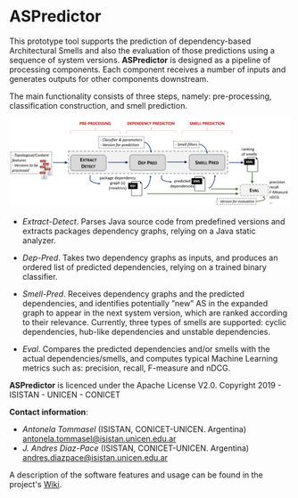 # ASPredictor

This prototype tool supports the prediction of dependency-based Architectural Smells and also the evaluation of those predictions using a sequence of system versions. **ASPredictor** is designed as a pipeline of processing components. Each component receives a number of inputs and generates outputs for other components downstream. 

The main functionality consists of three steps, namely: pre-processing, classification construction, and smell prediction.

![Tool Pipeline Overview](https://github.com/tommantonela/ASPredictor/blob/gh-pages/tool_pipeline.png)

-  _Extract-Detect_. Parses Java source code from predefined versions and extracts packages dependency graphs, relying on a Java static analyzer. 

- _Dep-Pred_. Takes two dependency graphs as inputs, and produces an ordered list of predicted dependencies, relying on  a trained binary classifier.

- _Smell-Pred_. Receives dependency graphs and the predicted dependencies, and identifies potentially ”new” AS in the expanded graph to appear in the next system version, which are ranked according to their relevance. Currently, three types of smells are supported: cyclic dependencies, hub-like dependencies and unstable dependencies.

- _Eval_. Compares the predicted dependencies and/or smells with the actual dependencies/smells, and computes typical Machine Learning metrics such as: precision, recall, F-measure and nDCG.

**ASPredictor** is licenced under the Apache License V2.0. Copyright 2019 - ISISTAN - UNICEN - CONICET

**Contact information**:
- _Antonela Tommasel_ (ISISTAN, CONICET-UNICEN. Argentina) antonela.tommasel@isistan.unicen.edu.ar 
- _J. Andres Diaz-Pace_ (ISISTAN, CONICET-UNICEN. Argentina) andres.diazpace@isistan.unicen.edu.ar 


A description of the software features and usage can be found in the project's [Wiki](https://github.com/tommantonela/ASPredictor/wiki).

